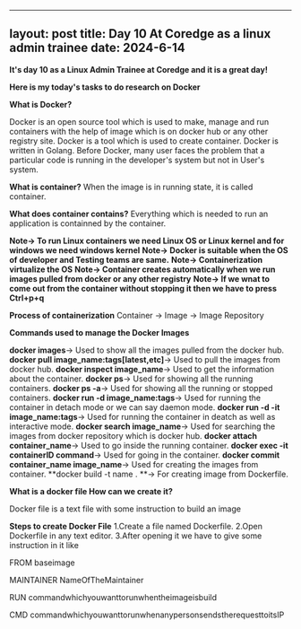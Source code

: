 
---
 layout: post
 title: Day 10 At Coredge as a linux admin trainee
 date: 2024-6-14
---

**It's day 10 as a Linux Admin Trainee at Coredge and it is a great day!**

**Here is my today's tasks to do research on Docker**

**What is Docker?**

Docker is an open source tool which is used to  make, manage and run containers with the help of image which is on docker hub or any other registry site.
Docker is a tool which is used to create container.
Docker is written in Golang.
Before Docker, many user faces the problem that a particular code is running in the developer's system but not in User's system.

**What is container?**
When the image is in running state, it is called container.

**What does container contains?**
Everything which is needed to run an application is containned by the container.

**Note-> To run Linux containers we need Linux OS or Linux kernel and for windows we need windows kernel**
**Note-> Docker is suitable when the OS of developer and Testing teams are same.**
**Note-> Containerization virtualize the OS**
**Note-> Container creates automatically when we run images pulled from docker or any other registry**
**Note-> If we wnat to come out from the container without stopping it then we have to press Ctrl+p+q**

**Process of containerization**
Container -> Image -> Image Repository

**Commands used to manage the Docker Images**

**docker images**-> Used to show all the images pulled from the docker hub.
**docker pull image_name:tags[latest,etc]**-> Used to pull the images from docker hub.
**docker inspect image_name**-> Used to get the information about the container.
**docker ps**-> Used for showing all the running containers.
**docker ps -a**-> Used for showing all the running or stopped containers.
**docker run -d image_name:tags**-> Used for running the container in detach mode or we can say daemon mode.
**docker run -d -it image_name:tags**-> Used for running the container in deatch as well as interactive mode.
**docker search image_name**-> Used for searching the images from docker repository which is docker hub.
**docker attach container_name**-> Used to go inside the running container.
**docker exec -it containerID command**-> Used for going in the container.
**docker commit container_name image_name**-> Used for creating the images from container.
**docker build -t name . **-> For creating image from Dockerfile.

**What is a docker file How can we create it?**

Docker file is a text file with some instruction to build an image

**Steps to create Docker File**
1.Create a file named Dockerfile.
2.Open Dockerfile in any text editor.
3.After opening it we have to give some instruction in it like 

FROM baseimage

MAINTAINER NameOfTheMaintainer

RUN commandwhichyouwanttorunwhentheimageisbuild

CMD commandwhichyouwanttorunwhenanypersonsendstherequesttoitsIP


